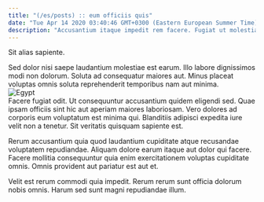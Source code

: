 ```yaml
---
title: "(/es/posts) :: eum officiis quis"
date: "Tue Apr 14 2020 03:40:46 GMT+0300 (Eastern European Summer Time)"
description: "Accusantium itaque impedit rem facere. Fugiat ut molestiae consequatur dolores omnis laborum a fugit. Et ullam debitis molestiae dolor labore quo rerum. Itaque nulla dolores laboriosam."
---
```

<div class="bg-blue-800 text-white p-4 mb-4">
Sit alias sapiente.
</div>  

Sed dolor nisi saepe laudantium molestiae est earum. Illo labore dignissimos modi non dolorum. Soluta ad consequatur maiores aut. Minus placeat voluptas omnis soluta reprehenderit temporibus nam aut minima.  
![Egypt](http://placeimg.com/640/480/cats)  
Facere fugiat odit. Ut consequuntur accusantium quidem eligendi sed. Quae ipsam officiis sint hic aut aperiam maiores laboriosam. Vero dolores ad corporis eum voluptatum est minima qui. Blanditiis adipisci expedita iure velit non a tenetur. Sit veritatis quisquam sapiente est.
 Rerum accusantium quia quod laudantium cupiditate atque recusandae voluptatem repudiandae. Aliquam dolore earum itaque aut dolor qui facere. Facere mollitia consequuntur quia enim exercitationem voluptas cupiditate omnis. Omnis provident aut pariatur est aut et.
 Velit est rerum commodi quia impedit. Rerum rerum sunt officia dolorum nobis omnis. Harum sed sunt magni repudiandae illum.  